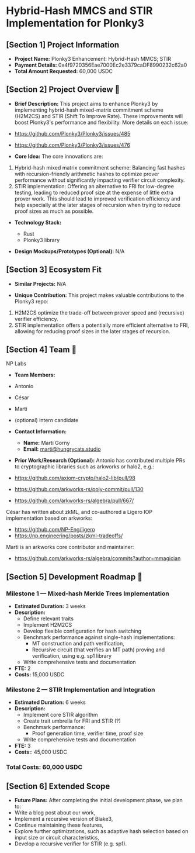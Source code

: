 # Hybrid-Hash MMCS and STIR Implementation for Plonky3

## [Section 1] Project Information

- **Project Name:** Plonky3 Enhancement: Hybrid-Hash MMCS; STIR
- **Payment Details:** 0x4f9720356Eae7000Ec2e3379caDF8990232c62a0
- **Total Amount Requested:** 60,000 USDC

## [Section 2] Project Overview :page_facing_up:

- **Brief Description:**
This project aims to enhance Plonky3 by implementing hybrid-hash mixed-matrix commitment scheme (H2M2CS) and STIR (Shift To Improve Rate). These improvements will boost Plonky3's performance and flexibility.
More details on each issue:
- https://github.com/Plonky3/Plonky3/issues/485
- https://github.com/Plonky3/Plonky3/issues/476

- **Core Idea:**
The core innovations are:
1. Hybrid-hash mixed matrix commitment scheme: Balancing fast hashes with recursion-friendly arithmetic hashes to optimize prover performance without significantly impacting verifier circuit complexity.
2. STIR implementation: Offering an alternative to FRI for low-degree testing, leading to reduced proof size at the expense of little extra prover work. This should lead to improved verification efficiency and help especially at the later stages of recursion when trying to reduce proof sizes as much as possible.

- **Technology Stack:**
  - Rust
  - Plonky3 library

- **Design Mockups/Prototypes (Optional):**
N/A

## [Section 3] Ecosystem Fit

- **Similar Projects:**
N/A

- **Unique Contribution:**
This project makes valuable contributions to the Plonky3 repo:
1. H2M2CS optimize the trade-off between prover speed and (recursive) verifier efficiency.
2. STIR implementation offers a potentially more efficient alternative to FRI, allowing for reducing proof sizes in the later stages of recursion. 

## [Section 4] Team :busts_in_silhouette:
NP Labs

- **Team Members:**
- Antonio
- César
- Marti
- (optional) intern candidate

- **Contact Information:**
  - **Name:** Marti Gorny
  - **Email:** marti@hungrycats.studio

- **Prior Work/Research (Optional):**
Antonio has contributed multiple PRs to cryptographic libraries such as arkworks or halo2, e.g.:
- https://github.com/axiom-crypto/halo2-lib/pull/98
- https://github.com/arkworks-rs/poly-commit/pull/130
- https://github.com/arkworks-rs/algebra/pull/667/

César has written about zkML, and co-authored a Ligero IOP implementation based on arkworks:
- https://github.com/NP-Eng/ligero
- https://np.engineering/posts/zkml-tradeoffs/

Marti is an arkworks core contributor and maintainer:
- https://github.com/arkworks-rs/algebra/commits?author=mmagician

## [Section 5] Development Roadmap :open_book:

### Milestone 1 — Mixed-hash Merkle Trees Implementation

- **Estimated Duration:** 3 weeks
- **Description:** 
  - Define relevant traits
  - Implement H2M2CS
  - Develop flexible configuration for hash switching
  - Benchmark performance against single-hash implementations:
    - MT construction and path verification,
    - Recursive circuit (that verifies an MT path) proving and verification, using e.g. sp1 library
  - Write comprehensive tests and documentation
- **FTE:** 2
- **Costs:** 15,000 USDC

### Milestone 2 — STIR Implementation and Integration

- **Estimated Duration:** 6 weeks
- **Description:** 
  - Implement core STIR algorithm
  - Create trait umbrella for FRI and STIR (?)
  - Benchmark performance:
    - Proof generation time, verifier time, proof size
  - Write comprehensive tests and documentation
- **FTE:** 3
- **Costs:**: 45,000 USDC

### Total Costs: 60,000 USDC

## [Section 6] Extended Scope

- **Future Plans:**
After completing the initial development phase, we plan to:
- Write a blog post about our work,
- Implement a recursive version of Blake3,
- Continue maintaining these features,
- Explore further optimizations, such as adaptive hash selection based on input size or circuit characteristics,
- Develop a recursive verifier for STIR (e.g. sp1).
